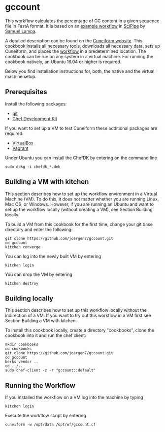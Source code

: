 # gccount

This workflow calculates the percentage of GC content in a given sequence file in FastA format. It is based on an [example workflow](https://github.com/scipipe/scipipe/blob/master/examples/ex14scattergather/scattergather.ipynb) in [SciPipe](https://github.com/scipipe/scipipe) by [Samuel Lampa](https://twitter.com/smllmp).

A detailed description can be found on the [Cuneiform website](http://cuneiform-lang.org/examples/2016/05/09/gccount/). This cookbook installs all necessary tools, downloads all necessary data, sets up Cuneiform, and places the [workflow](https://github.com/joergen7/gccount/blob/master/templates/default/gccount.cf.erb) in a predetermined location. The cookbook can be run on any system in a virtual machine. For running the cookbook natively, an Ubuntu 16.04 or higher is required.

Below you find installation instructions for, both, the native and the virtual machine setup.


## Prerequisites

Install the following packages:

- [git](https://git-scm.com/)
- [Chef Development Kit](https://downloads.chef.io/chef-dk/)

If you want to set up a VM to test Cuneiform these additional packages are required:

- [VirtualBox](https://www.virtualbox.org/)
- [Vagrant](https://www.vagrantup.com/)


Under Ubuntu you can install the ChefDK by entering on the command line

    sudo dpkg -i chefdk_*.deb


## Building a VM with kitchen

This section describes how to set up the workflow environment in a Virtual
Machine (VM). To do this, it does not matter whether you are running Linux,
Mac OS, or Windows. However, if you are running an Ubuntu and want to set up
the workflow locally (without creating a VM), see Section Building locally.

To build a VM from this cookbook for the first time, change your git
base directory and enter the following:

    git clone https://github.com/joergen7/gccount.git
    cd gccount
    kitchen converge
    
You can log into the newly built VM by entering

    kitchen login
    
You can drop the VM by entering

    kitchen destroy

## Building locally

This section describes how to set up this workflow locally without the indirection
of a VM. If you want to try out this workflow in a VM first see Section Building a VM with kitchen.

To install this cookbook locally, create a directory "cookbooks", clone the cookbook
into it and run the chef client:

    mkdir cookbooks
    cd cookbooks
    git clone https://github.com/joergen7/gccount.git
    cd gccount
    berks vendor ..
    cd ../..
    sudo chef-client -z -r "gccount::default"
    
## Running the Workflow

If you installed the workflow on a VM log into the machine by typing

    kitchen login
    
Execute the workflow script by entering

    cuneiform -w /opt/data /opt/wf/gccount.cf